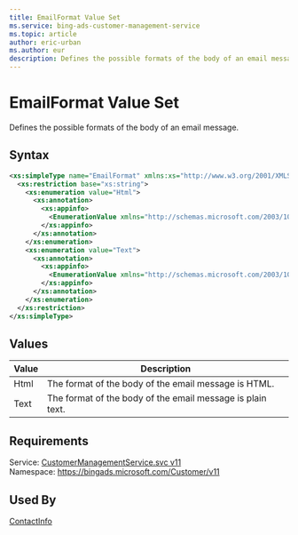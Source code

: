 ```yaml
---
title: EmailFormat Value Set
ms.service: bing-ads-customer-management-service
ms.topic: article
author: eric-urban
ms.author: eur
description: Defines the possible formats of the body of an email message.
---
```

# EmailFormat Value Set
Defines the possible formats of the body of an email message.

## Syntax
```xml
<xs:simpleType name="EmailFormat" xmlns:xs="http://www.w3.org/2001/XMLSchema">
  <xs:restriction base="xs:string">
    <xs:enumeration value="Html">
      <xs:annotation>
        <xs:appinfo>
          <EnumerationValue xmlns="http://schemas.microsoft.com/2003/10/Serialization/">1</EnumerationValue>
        </xs:appinfo>
      </xs:annotation>
    </xs:enumeration>
    <xs:enumeration value="Text">
      <xs:annotation>
        <xs:appinfo>
          <EnumerationValue xmlns="http://schemas.microsoft.com/2003/10/Serialization/">2</EnumerationValue>
        </xs:appinfo>
      </xs:annotation>
    </xs:enumeration>
  </xs:restriction>
</xs:simpleType>
```

## <a name="values"></a>Values

|Value|Description|
|-----------|---------------|
|<a name="html"></a>Html|The format of the body of the email message is HTML.|
|<a name="text"></a>Text|The format of the body of the email message is plain text.|

## Requirements
Service: [CustomerManagementService.svc v11](https://clientcenter.api.bingads.microsoft.com/Api/CustomerManagement/v11/CustomerManagementService.svc)  
Namespace: https://bingads.microsoft.com/Customer/v11  

## Used By
[ContactInfo](contactinfo.md)  
